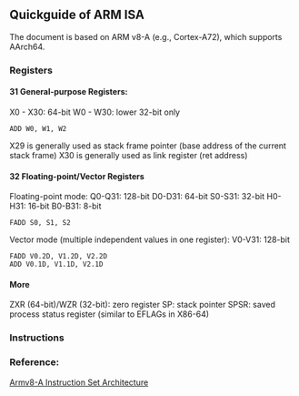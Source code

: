 ## Quickguide of ARM ISA

The document is based on ARM v8-A (e.g., Cortex-A72), which supports AArch64.

### Registers

#### 31 General-purpose Registers:
X0 - X30: 64-bit
W0 - W30: lower 32-bit only

```
ADD W0, W1, W2
```

X29 is generally used as stack frame pointer (base address of the current stack frame)
X30 is generally used as link register (ret address)

#### 32 Floating-point/Vector Registers
Floating-point mode:
Q0-Q31: 128-bit
D0-D31: 64-bit
S0-S31: 32-bit
H0-H31: 16-bit
B0-B31: 8-bit

```
FADD S0, S1, S2
```

Vector mode (multiple independent values in one register):
V0-V31: 128-bit

```
FADD V0.2D, V1.2D, V2.2D
ADD V0.1D, V1.1D, V2.1D
```

#### More
ZXR (64-bit)/WZR (32-bit): zero register
SP: stack pointer
SPSR: saved process status register (similar to EFLAGs in X86-64)

### Instructions

### Reference:
[Armv8-A Instruction Set Architecture](https%3A%2F%2Fdeveloper.arm.com%2F-%2Fmedia%2FArm%2520Developer%2520Community%2FPDF%2FLearn%2520the%2520Architecture%2FArmv8-A%2520Instruction%2520Set%2520Architecture.pdf%3Frevision%3Debf53406-04fd-4c67-a485-1b329febfb3e&usg=AOvVaw3bCQfc3kXAgqyMYzE8ZbY5&opi=89978449)
